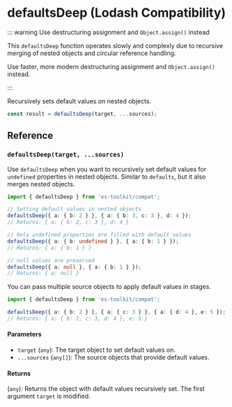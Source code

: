 # defaultsDeep (Lodash Compatibility)

::: warning Use destructuring assignment and `Object.assign()` instead

This `defaultsDeep` function operates slowly and complexly due to recursive merging of nested objects and circular reference handling.

Use faster, more modern destructuring assignment and `Object.assign()` instead.

:::

Recursively sets default values on nested objects.

```typescript
const result = defaultsDeep(target, ...sources);
```

## Reference

### `defaultsDeep(target, ...sources)`

Use `defaultsDeep` when you want to recursively set default values for `undefined` properties in nested objects. Similar to `defaults`, but it also merges nested objects.

```typescript
import { defaultsDeep } from 'es-toolkit/compat';

// Setting default values in nested objects
defaultsDeep({ a: { b: 2 } }, { a: { b: 3, c: 3 }, d: 4 });
// Returns: { a: { b: 2, c: 3 }, d: 4 }

// Only undefined properties are filled with default values
defaultsDeep({ a: { b: undefined } }, { a: { b: 1 } });
// Returns: { a: { b: 1 } }

// null values are preserved
defaultsDeep({ a: null }, { a: { b: 1 } });
// Returns: { a: null }
```

You can pass multiple source objects to apply default values in stages.

```typescript
import { defaultsDeep } from 'es-toolkit/compat';

defaultsDeep({ a: { b: 2 } }, { a: { c: 3 } }, { a: { d: 4 }, e: 5 });
// Returns: { a: { b: 2, c: 3, d: 4 }, e: 5 }
```

#### Parameters

- `target` (`any`): The target object to set default values on.
- `...sources` (`any[]`): The source objects that provide default values.

#### Returns

(`any`): Returns the object with default values recursively set. The first argument `target` is modified.
